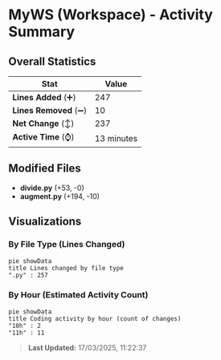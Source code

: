 # MyWS (Workspace) - Activity Summary 

## Overall Statistics

| Stat                   | Value                                                             |
| ---------------------- | ----------------------------------------------------------------- |
| **Lines Added** (➕)   | 247                                          |
| **Lines Removed** (➖) | 10                                        |
| **Net Change** (↕)    | 237                |
| **Active Time** (⌚)   | 13 minutes |


## Modified Files
- **divide.py** (+53, -0)
- **augment.py** (+194, -10)

## Visualizations

### By File Type (Lines Changed)

```mermaid
pie showData
title Lines changed by file type
".py" : 257
```

### By Hour (Estimated Activity Count)

```mermaid
pie showData
title Coding activity by hour (count of changes)
"10h" : 2
"11h" : 11
```


> **Last Updated:** 17/03/2025, 11:22:37